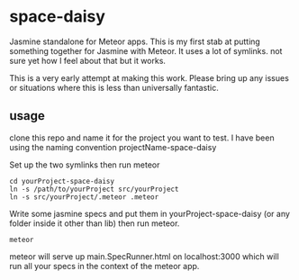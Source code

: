 space-daisy
===========

Jasmine standalone for Meteor apps. 
This is my first stab at putting something together for Jasmine with Meteor.
It uses a lot of symlinks. not sure yet how I feel about that but it works.

This is a very early attempt at making this work. Please bring up any issues
or situations where this is less than universally fantastic.

usage
-----

clone this repo and name it for the project you want to test.
I have been using the naming convention projectName-space-daisy

Set up the two symlinks then run meteor

    cd yourProject-space-daisy
    ln -s /path/to/yourProject src/yourProject
    ln -s src/yourProject/.meteor .meteor

Write some jasmine specs and put them in yourProject-space-daisy (or any folder
inside it other than lib) then run meteor.

    meteor

meteor will serve up main.SpecRunner.html on localhost:3000 which will run all 
your specs in the context of the meteor app. 
